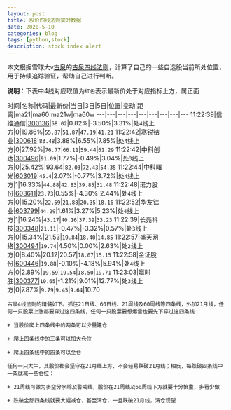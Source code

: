 ```yaml
---
layout: post
title: 股价四线法则实时数据
date: 2020-5-10
categories: blog
tags: [python,stock]
description: stock index alert
---
```



本文根据雪球大v[古泉](https://xueqiu.com/u/7148646888)的[古泉四线法则](https://xueqiu.com/7148646888/130498192)，计算了自己的一些自选股当前所处位置，用于持续追踪验证，帮助自己进行判断。

**说明**：下表中4线对应取值为`红色`表示最新价处于对应指标上方，属正面

时间|名称|代码|最新价|当日|3日|5日|位置|变动|距离|ma21|ma60|ma21w|ma60w
---|---|---|---|---|---|---|---|---
11:22:39|信维通信|[300136](https://xueqiu.com/S/SZ300136)|`58.02`|0.82%|-3.50%|3.31%|处`4`线上方|0|19.86%|`55.87`|`51.87`|`47.19`|`41.21`
11:22:42|寒锐钴业|[300618](https://xueqiu.com/S/SZ300618)|`83.48`|3.88%|6.55%|7.85%|处`4`线上方|0|27.92%|`76.77`|`66.11`|`59.44`|`61.29`
11:22:42|中科创达|[300496](https://xueqiu.com/S/SZ300496)|`91.09`|1.77%|-0.49%|3.04%|处`3`线上方|0|25.42%|93.64|`82.03`|`72.43`|`54.35`
11:22:44|中科曙光|[603019](https://xueqiu.com/S/SH603019)|`45.4`|2.07%|-0.77%|3.72%|处`4`线上方|1|16.33%|`44.88`|`42.83`|`39.85`|`31.48`
11:22:48|诺力股份|[603611](https://xueqiu.com/S/SH603611)|`23.73`|0.55%|-4.30%|2.44%|处`4`线上方|0|15.20%|`22.59`|`21.88`|`20.35`|`18.16`
11:22:52|华友钴业|[603799](https://xueqiu.com/S/SH603799)|`44.29`|1.61%|3.27%|5.23%|处`4`线上方|1|16.24%|`43.17`|`40.16`|`37.39`|`33.23`
11:22:39|长亮科技|[300348](https://xueqiu.com/S/SZ300348)|`21.11`|-0.47%|-3.32%|0.57%|处`3`线上方|0|15.34%|21.53|`19.84`|`18.40`|`14.85`
11:22:57|盛天网络|[300494](https://xueqiu.com/S/SZ300494)|`19.74`|4.50%|0.00%|2.63%|处`2`线上方|0|8.40%|20.12|20.57|`18.07`|`15.15`
11:22:58|金证股份|[600446](https://xueqiu.com/S/SH600446)|`19.88`|-0.10%|-4.18%|5.94%|处`4`线上方|0|2.89%|`19.59`|`19.54`|`18.50`|`19.71`
11:23:03|赢时胜|[300377](https://xueqiu.com/S/SZ300377)|`10.65`|-1.21%|9.01%|12.77%|处`3`线上方|0|7.87%|`9.79`|`9.45`|`9.64`|10.70

```
古泉4线法则的精髓如下。抓住21日线、60日线、21周线及60周线等四条线，外加21月线，任何一只股票上涨都要穿过这四条线，任何一只股票要想爆雷也要先下穿过这四条线：

+ 当股价爬上四条线中的两条可以少量建仓

+ 爬上四条线中的三条可以加大仓位

+ 爬上四条线中的四条可以全仓

任何一只大牛，其股价都会坚守在21月线上方，不会轻易跌破21月线；相反，每跌破四条线中一条就减一些仓位：

+ 21周线可做为多空分水岭及警戒线，股价在21周线及60周线下方就要十分慎重，多看少做

+ 跌破全部四条线就要大幅减仓，甚至清仓，一旦跌破21月线，清仓观望
```